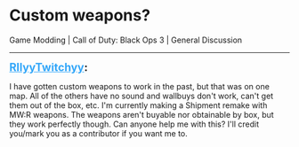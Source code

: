 # Custom weapons?
Game Modding | Call of Duty: Black Ops 3 | General Discussion

---
<strong style="font-size: 1.4em;"><span style="text-decoration: underline;text-decoration-color: #34a7f9;"><span style="color:#34a7f9;">RllyyTwitchyy</span></span>:</strong>

<p>I have gotten custom weapons to work in the past, but that was on one map. All of the others have no sound and wallbuys don&#39;t work, can&#39;t get them out of the box, etc. I&#39;m currently making a Shipment remake with MW:R weapons. The weapons aren&#39;t buyable nor obtainable by box, but they work perfectly though. Can anyone help me with this? I&#39;ll credit you/mark you as a contributor if you want me to.</p>
